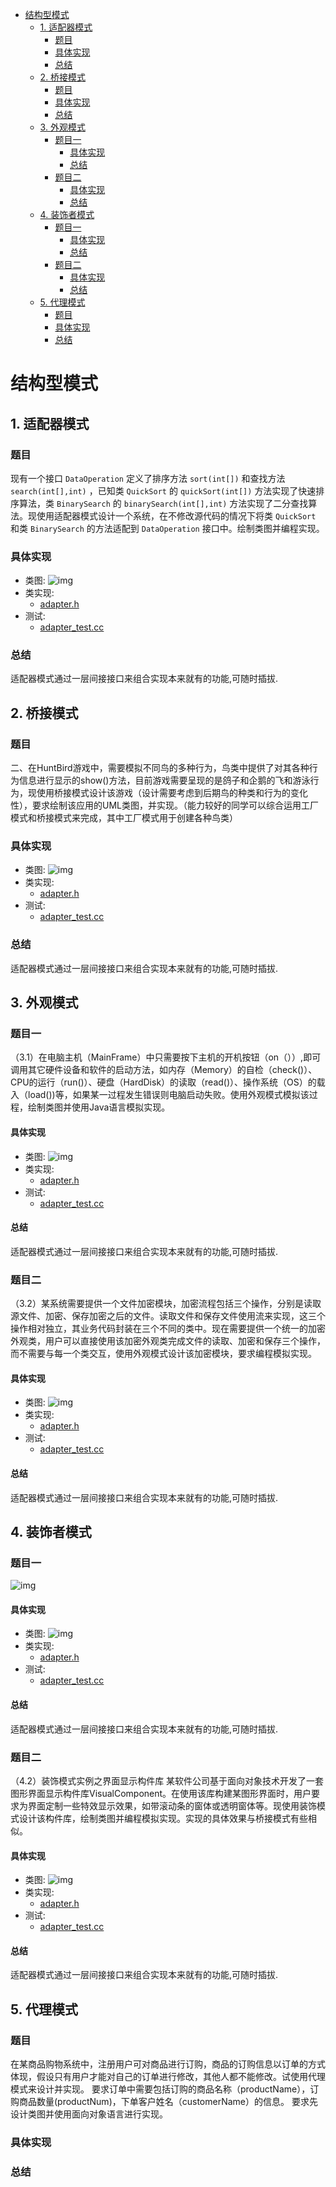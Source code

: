 <!-- TOC -->
* [结构型模式](#结构型模式)
  * [1. 适配器模式](#1-适配器模式)
    * [题目](#题目)
    * [具体实现](#具体实现)
    * [总结](#总结)
  * [2. 桥接模式](#2-桥接模式)
    * [题目](#题目-1)
    * [具体实现](#具体实现-1)
    * [总结](#总结-1)
  * [3. 外观模式](#3-外观模式)
    * [题目一](#题目一)
      * [具体实现](#具体实现-2)
      * [总结](#总结-2)
    * [题目二](#题目二)
      * [具体实现](#具体实现-3)
      * [总结](#总结-3)
  * [4. 装饰者模式](#4-装饰者模式)
    * [题目一](#题目一-1)
      * [具体实现](#具体实现-4)
      * [总结](#总结-4)
    * [题目二](#题目二-1)
      * [具体实现](#具体实现-5)
      * [总结](#总结-5)
  * [5. 代理模式](#5-代理模式)
    * [题目](#题目-2)
    * [具体实现](#具体实现-6)
    * [总结](#总结-6)
<!-- TOC -->
# 结构型模式

## 1. 适配器模式

### 题目
现有一个接口 `DataOperation` 定义了排序方法 `sort(int[])` 和查找方法 `search(int[],int)` ，已知类 `QuickSort` 的 `quickSort(int[])` 方法实现了快速排序算法，类 `BinarySearch` 的 `binarySearch(int[],int)` 方法实现了二分查找算法。现使用适配器模式设计一个系统，在不修改源代码的情况下将类 `QuickSort` 和类 `BinarySearch` 的方法适配到 `DataOperation` 接口中。绘制类图并编程实现。
### 具体实现
* 类图:
![img](../../docs/adapter.png)
* 类实现:
  * [adapter.h](adapter.h)
* 测试:
  * [adapter_test.cc](../../tests/adapter_test.cc)
### 总结
适配器模式通过一层间接接口来组合实现本来就有的功能,可随时插拔.

## 2. 桥接模式
### 题目
二、在HuntBird游戏中，需要模拟不同鸟的多种行为，鸟类中提供了对其各种行为信息进行显示的show()方法，目前游戏需要呈现的是鸽子和企鹅的飞和游泳行为，现使用桥接模式设计该游戏（设计需要考虑到后期鸟的种类和行为的变化性），要求绘制该应用的UML类图，并实现。（能力较好的同学可以综合运用工厂模式和桥接模式来完成，其中工厂模式用于创建各种鸟类）
### 具体实现
* 类图:
  ![img](../../docs/adapter.png)
* 类实现:
    * [adapter.h](adapter.h)
* 测试:
    * [adapter_test.cc](../../tests/adapter_test.cc)
### 总结
适配器模式通过一层间接接口来组合实现本来就有的功能,可随时插拔.

## 3. 外观模式
### 题目一
（3.1）在电脑主机（MainFrame）中只需要按下主机的开机按钮（on（））,即可调用其它硬件设备和软件的启动方法，如内存（Memory）的自检（check()）、CPU的运行（run()）、硬盘（HardDisk）的读取（read()）、操作系统（OS）的载入（load())等，如果某一过程发生错误则电脑启动失败。使用外观模式模拟该过程，绘制类图并使用Java语言模拟实现。
#### 具体实现
* 类图:
  ![img](../../docs/adapter.png)
* 类实现:
    * [adapter.h](adapter.h)
* 测试:
    * [adapter_test.cc](../../tests/adapter_test.cc)
#### 总结
适配器模式通过一层间接接口来组合实现本来就有的功能,可随时插拔.

### 题目二
（3.2）某系统需要提供一个文件加密模块，加密流程包括三个操作，分别是读取源文件、加密、保存加密之后的文件。读取文件和保存文件使用流来实现，这三个操作相对独立，其业务代码封装在三个不同的类中。现在需要提供一个统一的加密外观类，用户可以直接使用该加密外观类完成文件的读取、加密和保存三个操作，而不需要与每一个类交互，使用外观模式设计该加密模块，要求编程模拟实现。 
#### 具体实现
* 类图:
  ![img](../../docs/adapter.png)
* 类实现:
    * [adapter.h](adapter.h)
* 测试:
    * [adapter_test.cc](../../tests/adapter_test.cc)
#### 总结
适配器模式通过一层间接接口来组合实现本来就有的功能,可随时插拔.

## 4. 装饰者模式
### 题目一
![img](../../imgs/img_2.png)
#### 具体实现
* 类图:
  ![img](../../docs/adapter.png)
* 类实现:
    * [adapter.h](adapter.h)
* 测试:
    * [adapter_test.cc](../../tests/adapter_test.cc)
#### 总结
适配器模式通过一层间接接口来组合实现本来就有的功能,可随时插拔.

### 题目二
（4.2）装饰模式实例之界面显示构件库
某软件公司基于面向对象技术开发了一套图形界面显示构件库VisualComponent。在使用该库构建某图形界面时，用户要求为界面定制一些特效显示效果，如带滚动条的窗体或透明窗体等。现使用装饰模式设计该构件库，绘制类图并编程模拟实现。实现的具体效果与桥接模式有些相似。
#### 具体实现
* 类图:
  ![img](../../docs/adapter.png)
* 类实现:
    * [adapter.h](adapter.h)
* 测试:
    * [adapter_test.cc](../../tests/adapter_test.cc)
#### 总结
适配器模式通过一层间接接口来组合实现本来就有的功能,可随时插拔.

## 5. 代理模式
### 题目
在某商品购物系统中，注册用户可对商品进行订购，商品的订购信息以订单的方式体现，假设只有用户才能对自己的订单进行修改，其他人都不能修改。试使用代理模式来设计并实现。
要求订单中需要包括订购的商品名称（productName），订购商品数量(productNum)，下单客户姓名（customerName）的信息。
要求先设计类图并使用面向对象语言进行实现。

### 具体实现

### 总结
